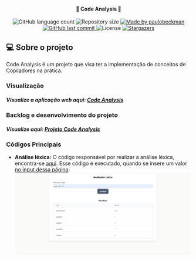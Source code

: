 <h4 align="center"> 
	🚀 Code Analysis 🚀
</h4>

<p align="center">
  <img alt="GitHub language count" src="https://img.shields.io/github/languages/count/paulobeckman/code-analysis?color=%2304D361">
  
  <img alt="Repository size" src="https://img.shields.io/github/repo-size/paulobeckman/code-analysis">
  
  <a href="https://www.linkedin.com/in/paulobeckman/">
    <img alt="Made by paulobeckman" src="https://img.shields.io/badge/made%20by-paulobeckman-%2304D361">
  </a>
	
  
  <a href="https://github.com/paulobeckman/code-analysis/commits/master">
    <img alt="GitHub last commit" src="https://img.shields.io/github/last-commit/paulobeckman/code-analysis">
  </a>

  <img alt="License" src="https://img.shields.io/badge/license-MIT-brightgreen">
   <a href="https://github.com/paulobeckman/code-analysis/stargazers">
    <img alt="Stargazers" src="https://img.shields.io/github/stars/paulobeckman/code-analysis?style=social">
  </a>
</p>

## 💻 Sobre o projeto

Code Analysis é um projeto que visa ter a implementação de conceitos de Copiladores na prática.

### Visualização

##### Visualize a aplicação web aqui: [Code Analysis](https://code-analysis.netlify.app/)

### Backlog e desenvolvimento do projeto

##### Visualize aqui: [Projeto Code Analysis](https://github.com/users/paulobeckman/projects/1)

### Códigos Principais

- **Análise léxica:** O código responsável por realizar a análise léxica, encontra-se [aqui](https://github.com/paulobeckman/code-analysis/blob/development/src/utils/lexicalAnalyzer.ts). Esse código é executado, quando se insere um valor [no input dessa página](https://code-analysis.netlify.app/):
  <img alt="code-analysis" title="#code-analysis" src="./github-assets/lexicalAnalyzer.png" width="800px">
